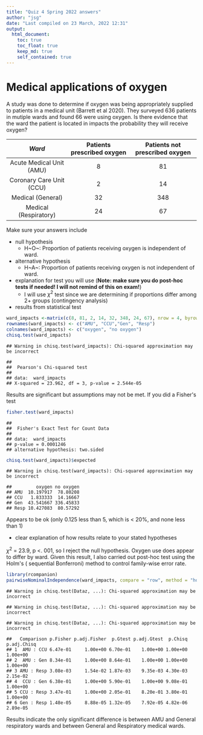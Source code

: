 ```yaml
---
title: "Quiz 4 Spring 2022 answers"
author: "jsg"
date: "Last compiled on 23 March, 2022 12:31"
output:
  html_document:
    toc: true
    toc_float: true
    keep_md: true
    self_contained: true
---
```




# Medical applications of oxygen

A study was done to determine if oxygen was being appropriately supplied to patients
in a medical unit (Barrett et al 2020). They surveyed 636 patients in mutiple wards and
found 66 were using oxygen.  Is there evidence that the ward the patient is located 
in impacts the probability they will receive oxygen?

 *Ward*| Patients prescribed oxygen | Patients not prescribed oxygen
  :-:|  :-:  |  :-:
 Acute Medical Unit (AMU) |  8   | 81 
 Coronary Care Unit (CCU) |  2   | 14
 Medical (General) |  32  | 348
 Medical (Respiratory) |  24  | 67
 
 Make sure your answers include

* null hypothesis
  * H~O~: Proportion of patients receiving oxygen is independent of ward.
* alternative hypothesis
  * H~A~: Proportion of patients receiving oxygen is not independent of ward.
* explanation for test you will use (**Note: make sure you do post-hoc tests if needed!
I will not remind of this on exam!**)
  * I will use $\chi^2$ test since we are determining if proportions differ among 2+ 
  groups (contingency analysis)
* results from statistical test

```r
ward_impacts <-matrix(c(8, 81, 2, 14, 32, 348, 24, 67), nrow = 4, byrow = T)
rownames(ward_impacts) <- c("AMU", "CCU","Gen", "Resp")
colnames(ward_impacts) <- c("oxygen", "no oxygen")
chisq.test(ward_impacts)
```

```
## Warning in chisq.test(ward_impacts): Chi-squared approximation may be incorrect
```

```
## 
## 	Pearson's Chi-squared test
## 
## data:  ward_impacts
## X-squared = 23.962, df = 3, p-value = 2.544e-05
```
Results are significant but assumptions may not be met. If you did a Fisher's test


```r
fisher.test(ward_impacts)
```

```
## 
## 	Fisher's Exact Test for Count Data
## 
## data:  ward_impacts
## p-value = 0.0001246
## alternative hypothesis: two.sided
```



```r
chisq.test(ward_impacts)$expected
```

```
## Warning in chisq.test(ward_impacts): Chi-squared approximation may be incorrect
```

```
##         oxygen no oxygen
## AMU  10.197917  78.80208
## CCU   1.833333  14.16667
## Gen  43.541667 336.45833
## Resp 10.427083  80.57292
```
Appears to be ok (only 0.125 less than 5, which is < 20%, and none less than 1)

* clear explanation of how results relate to your stated hypotheses

$\chi^2$ = 23.9, p <. 001, so I reject the null hypothesis. Oxygen use does appear to differ 
by ward. Given this result, I also carried out post-hoc test using the Holm's (
sequential Bonferroni) method to control family-wise error rate.


```r
library(rcompanion)
pairwiseNominalIndependence(ward_impacts, compare = "row", method = "holm")
```

```
## Warning in chisq.test(Dataz, ...): Chi-squared approximation may be incorrect

## Warning in chisq.test(Dataz, ...): Chi-squared approximation may be incorrect

## Warning in chisq.test(Dataz, ...): Chi-squared approximation may be incorrect
```

```
##   Comparison p.Fisher p.adj.Fisher  p.Gtest p.adj.Gtest  p.Chisq p.adj.Chisq
## 1  AMU : CCU 6.47e-01     1.00e+00 6.70e-01    1.00e+00 1.00e+00    1.00e+00
## 2  AMU : Gen 8.34e-01     1.00e+00 8.64e-01    1.00e+00 1.00e+00    1.00e+00
## 3 AMU : Resp 3.08e-03     1.54e-02 1.87e-03    9.35e-03 4.30e-03    2.15e-02
## 4  CCU : Gen 6.38e-01     1.00e+00 5.90e-01    1.00e+00 9.08e-01    1.00e+00
## 5 CCU : Resp 3.47e-01     1.00e+00 2.05e-01    8.20e-01 3.80e-01    1.00e+00
## 6 Gen : Resp 1.48e-05     8.88e-05 1.32e-05    7.92e-05 4.82e-06    2.89e-05
```
Results indicate the only significant difference is between AMU and General 
respiratory wards and between General and Respiratory medical wards.

